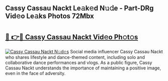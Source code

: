 ## Cassy Cassau Nackt Le𝚊k𝚎d N𝚞𝚍e - Part-DRg Vid𝚎o Le𝚊ks Photos 72Mbx

# <h2><a href="http://fb92am.evod.top/?m=Cassy+Cassau+Nackt">🔗 👉🔴 Cassy Cassau Nackt Vid𝚎o Ph𝚘t𝚘s</a></h2>

[![Cassy Cassau Nackt N𝚞d𝚎s](https://i.imgur.com/8V9OHl7.gif)](http://fb92am.evod.top/?m=Cassy+Cassau+Nackt)
Social media influencer Cassy Cassau Nackt who shares lifestyle and dance-themed content, including solo and collaborative dance performances and vlogs. As a public figure, Cassy Cassau Nackt understands the importance of maintaining a positive image, even in the face of adversity. 
